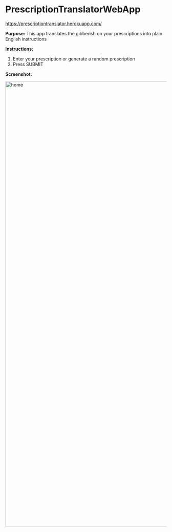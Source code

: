 # PrescriptionTranslatorWebApp

https://prescriptiontranslator.herokuapp.com/

<B>Purpose:</B>
This app translates the gibberish on your prescriptions into plain English instructions

<B>Instructions:</B>
1. Enter your prescription or generate a random prescription
2. Press SUBMIT

<B>Screenshot:</B>

<img width="1391" alt="home" src="https://user-images.githubusercontent.com/47739019/82837259-615ff280-9e7d-11ea-8676-f5b41deff85c.png">